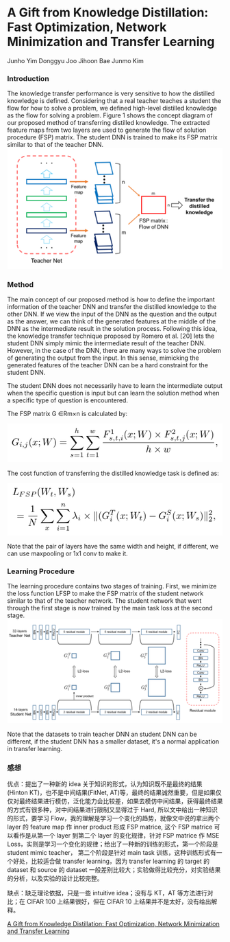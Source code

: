 # A Gift from Knowledge Distillation: Fast Optimization, Network Minimization and Transfer Learning

Junho Yim Donggyu Joo Jihoon Bae Junmo Kim

### Introduction

The knowledge transfer performance is very sensitive to how the distilled knowledge is defined. Considering that a real teacher teaches a student the flow for how to solve a problem, we defined high-level distilled knowledge as the flow for solving a problem. Figure 1 shows the concept diagram of our proposed method of transferring distilled knowledge. The extracted feature maps from two
layers are used to generate the flow of solution procedure (FSP) matrix. The student DNN is trained to make its FSP matrix similar to that of the teacher DNN.![1](A-Gift-from-Knowledge-Distillation/1.png)

### Method

The main concept of our proposed method is how to define the important information of the teacher DNN and transfer the distilled knowledge to the other DNN. If we view the input of the DNN as the question and the output as the answer, we can think of the generated features at the middle of the DNN as the intermediate result in the solution process. Following this idea, the knowledge
transfer technique proposed by Romero et al. [20] lets the student DNN simply mimic the intermediate result of the teacher DNN. However, in the case of the DNN, there are many ways to solve the problem of generating the output from the input. In this sense, mimicking the generated features of the teacher DNN can be a hard constraint for the student DNN.

The student DNN does not necessarily have to learn the intermediate output when the specific question is input but can learn the solution method when
a specific type of question is encountered.

The FSP matrix G ∈Rm×n is calculated by:

![2](A-Gift-from-Knowledge-Distillation/2.png)

The cost function of transferring the distilled knowledge task is defined as:

![3](A-Gift-from-Knowledge-Distillation/3.png)

Note that the pair of layers have the same width and height, if different, we can use maxpooling or 1x1 conv to make it.

### Learning Procedure

The learning procedure contains two stages of training. First, we minimize the loss function LFSP to make the FSP matrix of the student network similar to that of the teacher network. The student network that went through the first stage is now trained by the main task loss at the second stage. ![4](A-Gift-from-Knowledge-Distillation/4.png)

Note that the datasets to train teacher DNN an student DNN can be different, if the student DNN has a smaller dataset, it's a normal application in transfer learning.

### 感想

优点：提出了一种新的 idea 关于知识的形式，认为知识既不是最终的结果(Hinton KT)，也不是中间结果(FitNet, AT)等，最终的结果诚然重要，但是如果仅仅对最终结果进行模仿，泛化能力会比较差，如果去模仿中间结果，获得最终结果的方式有很多种，对中间结果进行限制又显得过于 Hard, 所以文中给出一种知识的形式，要学习 Flow，我的理解是学习一个变化的趋势，就像文中说的拿出两个 layer 的 feature map 作 inner product 形成 FSP matrice, 这个 FSP matrice 可以看作是从第一个 layer 到第二个 layer 的变化规律，针对 FSP matrice 作 MSE Loss，实则是学习一个变化的规律；给出了一种新的训练的形式，第一个阶段是 student mimic teacher， 第二个阶段是针对 main task 训练，这种训练形式有一个好处，比较适合做 transfer learning，因为 transfer learning 的 target 的 dataset 和 source 的 dataset 一般差别比较大；实验做得比较充分，对实验结果的分析，以及实验的设计比较完整。

缺点：缺乏理论依据，只是一些 intuitive idea；没有与 KT，AT 等方法进行对比；在 CIFAR 100 上结果很好，但在 CIFAR 10 上结果并不是太好，没有给出解释。

[A Gift from Knowledge Distillation: Fast Optimization, Network Minimization and Transfer Learning](http://openaccess.thecvf.com/content_cvpr_2017/papers/Yim_A_Gift_From_CVPR_2017_paper.pdf)

